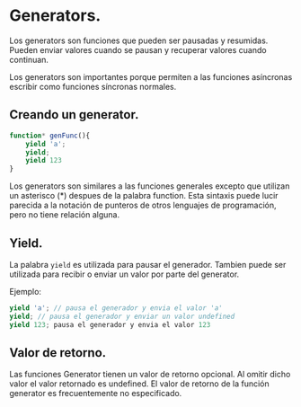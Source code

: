 # Generators.

Los generators son funciones que pueden ser pausadas y resumidas. Pueden enviar valores cuando se pausan y recuperar valores cuando continuan.

Los generators son importantes porque permiten a las funciones asíncronas escribir como funciones síncronas normales.

## Creando un generator.

```js
function* genFunc(){
    yield 'a';
    yield;
    yield 123
}
```

Los generators son similares a las funciones generales excepto que utilizan un asterisco (\*) despues de la palabra function. Esta sintaxis puede lucir parecida a la notación de punteros de otros lenguajes de programación, pero no tiene relación alguna.

## Yield.

La palabra `yield` es utilizada para pausar el generador. Tambien puede ser utilizada para recibir o enviar un valor por parte del generator.

Ejemplo:

```js
yield 'a'; // pausa el generador y envia el valor 'a'
yield; // pausa el generador y enviar un valor undefined
yield 123; pausa el generador y envia el valor 123
```

## Valor de retorno.

Las funciones Generator tienen un valor de retorno opcional. Al omitir dicho valor el valor retornado es undefined. El valor de retorno de la función generator es frecuentemente no especificado.


